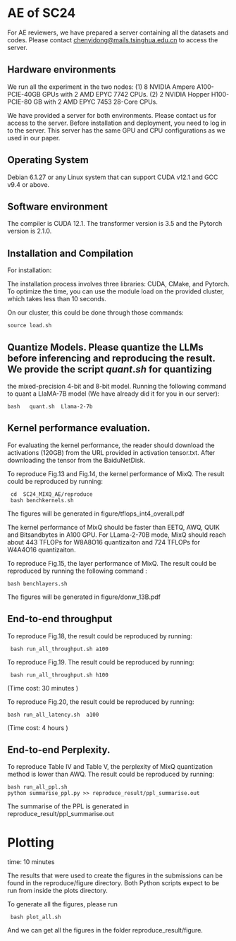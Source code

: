 # AE of SC24 

For AE reviewers, we have prepared a server containing all the datasets and codes. Please contact chenyidong@mails.tsinghua.edu.cn to access the server.

## Hardware environments 

We run all the experiment in the two nodes: (1) 8 NVIDIA Ampere A100-PCIE-40GB GPUs with 2 AMD EPYC 7742 CPUs. (2) 2 NVIDIA Hopper H100-PCIE-80 GB with 2 AMD EPYC 7453 28-Core CPUs.


 We have provided a server for both environments. Please contact us for access to the server. Before installation and deployment, you need to log in to the server. This server has the same GPU and CPU configurations as we used in our paper.



## Operating System

Debian 6.1.27 or any Linux system that can support CUDA v12.1  and GCC v9.4 or above.


## Software environment

The compiler is CUDA 12.1.  The transformer version is 3.5 and the Pytorch version is 2.1.0.


## Installation and Compilation

For installation:

The installation process involves three libraries:  CUDA, CMake, and Pytorch. To optimize the time, you can use the module load on the provided cluster, which takes less than 10 seconds.

On our cluster, this could be done through those commands:

```
source load.sh
```





## Quantize Models. Please quantize the LLMs before inferencing and reproducing the result. We provide the script $quant.sh$ for quantizing

 the mixed-precision 4-bit and 8-bit model. Running the following command to quant a LlaMA-7B model (We have already did it for you in our server):

```  
bash   quant.sh  Llama-2-7b 
```


 ## Kernel performance evaluation. 
 
 For evaluating the kernel performance, the reader should download the activations (120GB) from the URL provided in activation tensor.txt. After downloading the tensor from the BaiduNetDisk. 

 
To reproduce  Fig.13 and Fig.14, the kernel performance of MixQ. The result could be reproduced by running:

``` 
 cd  SC24_MIXQ_AE/reproduce
 bash benchkernels.sh
```

The figures will be generated in  figure/tflops_int4_overall.pdf

  The kernel performance of MixQ should be faster than EETQ, AWQ, QUIK and Bitsandbytes   in A100 GPU. For LLama-2-70B mode, MixQ should reach about 443 TFLOPs for W8A8O16 quantizaiton and  724 TFLOPs for W4A4O16 quantizaiton.


To reproduce Fig.15, the layer performance of MixQ.     The result could be reproduced by running the following command :

``` 
bash benchlayers.sh 
```

The figures will be generated in  figure/donw_13B.pdf

   <!-- \item  reproduce Fig.16, the QAD is applied to achieve an average of $1.92\times$ performance enhancement.

The result could be reproduced by running:

\$ bash breakdown.sh (Time cost: 1 hour ) -->

 




## End-to-end throughput



<!-- To  reproduce Fig.17,   the order-reserved structure for outliers processing is much more costly-free than  order-permuted
% structure. The result could be reproduced by running:

% \$ cd  MixQ/reproduce

%  \$ bash overhead.sh (Time cost: 30 minutes ) -->


To  reproduce Fig.18, the result could be reproduced by running:

```
 bash run_all_throughput.sh a100 
```


To reproduce Fig.19. The result could be reproduced by running:

```
 bash run_all_throughput.sh h100 
```
(Time cost: 30 minutes )


To  reproduce Fig.20, the result could be reproduced by running:

```
bash run_all_latency.sh  a100 
```
 (Time cost: 4 hours )
 


## End-to-end Perplexity.




To  reproduce Table IV and Table V,  the perplexity of MixQ quantization method is lower than AWQ.
The result could be reproduced by running:

``` 
bash run_all_ppl.sh
python summarise_ppl.py >> reproduce_result/ppl_summarise.out
```
 
The summarise of the PPL is generated in   reproduce_result/ppl_summarise.out


<!-- # Locality and Sparsity of outliers.




To reproduce Fig.21 and Fig.22 ,  the locality and sparsity of outlier channels of different models. The result could be reproduced by running:

 \$ bash run\_all\_locality.sh  (Time cost: 4 hours )

 \end{itemize} -->



# Plotting

time: 10 minutes

The results that were used to create the figures in the submissions can be found in the reproduce/figure directory. 
Both Python scripts expect to be run from inside the plots directory.

To generate all the figures, please run

```
 bash plot_all.sh 
  ```
 
And we can get all the figures in the folder reproduce_result/figure.


 

 



